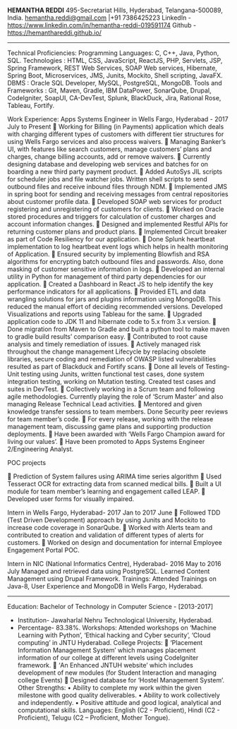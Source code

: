 <b>HEMANTHA REDDI</b>
		495-Secretariat Hills, Hyderabad, Telangana-500089, India.
			hemantha.reddi@gmail.com |+91 7386425223
		LinkedIn - https://www.linkedin.com/in/hemantha-reddi-019591174
		Github 	 - https://hemanthareddi.github.io/
________________________________________
Technical Proficiencies: 
Programming Languages:     C, C++, Java, Python, SQL.
Technologies                   :	HTML, CSS, JavaScript, ReactJS, PHP, Servlets, JSP,  Spring Framework, REST Web Services, SOAP Web services, Hibernate, Spring Boot, Microservices, JMS, Junits, Mockito, Shell scripting, JavaFX.
DBMS                                  :    Oracle SQL Developer, MySQL, PostgreSQL, MongoDB.
Tools and Frameworks    :     Git, Maven, Gradle, IBM DataPower, SonarQube, Drupal, CodeIgniter, SoapUI, CA-DevTest, Splunk, BlackDuck, Jira, Rational Rose, Tableau, Fortify.

Work Experience:
Apps Systems Engineer in Wells Fargo, Hyderabad - 2017 July to Present
	Working for Billing (in Payments) application which deals with charging different types of customers with different tier structures for using Wells Fargo services and  also process waivers. 
	Managing Banker’s UI, with features like search customers, manage customers’ plans and charges, change billing accounts, add or remove waivers.
	Currently designing database and developing web services and batches for on boarding a
new third party payment product.
	Added AutoSys JIL scripts for scheduler jobs and file watcher jobs. Written shell scripts to send outbound files and receive inbound files through NDM.
	Implemented JMS in spring boot for sending and receiving messages from central repositories about customer profile data.
	Developed SOAP web services for product registering and unregistering of customers for clients.
	Worked on Oracle stored procedures and triggers for calculation of customer charges and account information changes.
	Designed and implemented Restful APIs for returning customer plans and product plans.
	Implemented Circuit breaker as part of Code Resiliency for our application.
	Done Splunk heartbeat implementation to log heartbeat event logs which helps in health monitoring of Application.
	Ensured security by implementing Blowfish and RSA algorithms for encrypting batch outbound files and passwords. Also, done masking of customer sensitive information in logs.
	Developed an internal utility in Python for management of third party dependencies for our application.
	Created a Dashboard in React JS to help identify the key performance indicators for all applications.
	Provided ETL and data wrangling solutions for jars and plugins information using MongoDB. This reduced the manual effort of deciding recommended versions. Developed Visualizations and reports using Tableau for the same.
	Upgraded application code to JDK 11 and hibernate code to 5.x from 3.x version.
	Done migration from Maven to Gradle and built a python tool to make maven to gradle build results’ comparison easy.
	Contributed to root cause analysis and timely remediation of issues.
	Actively managed risk throughout the change management Lifecycle by replacing obsolete libraries, secure coding and remediation of OWASP listed vulnerabilities resulted as part of Blackduck and Fortify scans.
	Done all levels of Testing- Unit testing using Junits, written functional test cases, done system integration testing, working on Mutation testing. Created test cases and suites in DevTest.
	Collectively working in a Scrum team and following agile methodologies. Currently playing the role of ‘Scrum Master’ and also managing Release Technical Lead activities.
	Mentored and given knowledge transfer sessions to team members. Done Security peer reviews for team member’s code.
	For every release, working with the release management team, discussing game plans and supporting production deployments.
	Have been awarded with ‘Wells Fargo Champion award for living our values’. 
	Have been promoted to Apps Systems Engineer 2/Engineering Analyst. 

POC projects

	Prediction of System failures using ARIMA time series algorithm
	Used Tesseract OCR for extracting data from scanned medical bills.
	Built a UI module for team member’s learning and engagement called LEAP.
	Developed user forms for visually impaired.

Intern in Wells Fargo, Hyderabad- 2017 Jan to 2017 June
	Followed TDD (Test Driven Development) approach by using Junits and Mockito to increase code coverage in SonarQube.
	Worked with Alerts team and contributed to creation and validation of different types of alerts for customers.
	Worked on design and documentation for internal Employee Engagement Portal POC.

Intern in NIC (National Informatics Centre), Hyderabad- 2016 May to 2016 July
Managed and retrieved data using PostgreSQL. Learned Content Management using Drupal Framework.
Trainings: Attended Trainings on Java-8, User Experience and MongoDB in Wells Fargo, Hyderabad.
________________________________________
Education:
Bachelor of Technology in Computer Science    -   [2013-2017]
-	Institution- Jawaharlal Nehru Technological University, Hyderabad.
-	Percentage- 83.38%.
Workshops: Attended workshops on ‘Machine Learning with Python’, ‘Ethical hacking and Cyber security’, ‘Cloud computing’ in JNTU Hyderabad.
College Projects: 
	‘Placement Information Management System’ which manages placement information of our college at different levels using CodeIgniter framework.
	‘An Enhanced JNTUH website’ which includes development of new modules (for Student Interaction and managing college Events)
	Designed database for ‘Hostel Management System’.
Other Strengths:
•	Ability to complete my work within the given milestone with good quality deliverables.
•	Ability to work collectively and independently.
•	Positive attitude and good logical, analytical and computational skills.
Languages: English (C2 - Proficient), Hindi (C2 - Proficient), Telugu (C2 – Proficient, Mother Tongue).
